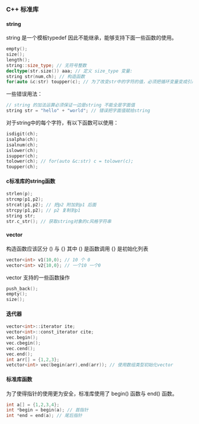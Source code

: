 ### C++ 标准库

#### string 
string 是一个模板typedef 因此不能继承，能够支持下面一些函数的使用。

``` cpp
empty(); 
size(); 
length();
string::size_type; // 无符号整数
decltype(str.size()) aaa; // 定义 size_type 变量: 
string str(num,ch); // 构造函数
for(auto &c:str) toupper(c); // 为了改变str中的字符的值，必须把循环变量变成引用类型
```
一些错误用法：
``` cpp
// string 的加法运算必须保证一边是string 不能全是字面值
string str = "hello" + "world"; // 错误把字面值赋给string
```
对于string中的每个字符，有以下函数可以使用：
``` cpp
isdigit(ch);
isalpha(ch);
isalnum(ch);
islower(ch);
isupper(ch);
tolower(ch); // for(auto &c:str) c = tolower(c);
toupper(ch);
```
#### c标准库的string函数
``` cpp
strlen(p);
strcmp(p1,p2);
strcat(p1,p2); // 把p2 附加到p1 后面
strcpy(p1,p2); // p2 复制到p1
string str;
str.c_str(); // 获取string对象的c风格字符串
```

#### vector
构造函数应该区分 () 与 {} 其中 () 是函数调用 {} 是初始化列表
``` cpp
vector<int> v1(10,0); // 10 个 0
vector<int> v2{10,0}; // 一个10 一个0
```
vector 支持的一些函数操作
``` cpp
push_back();
empty();
size();

```

#### 迭代器
``` cpp
vector<int>::iterator ite;
vector<int>::const_iterator cite;
vec.begin();
vec.cbegin();
vec.cend();
vec.end();
int arr[] = {1,2,3};
vetctor<int> vec(begin(arr),end(arr)); // 使用数组类型初始化vector
```

#### 标准库函数
为了使得指针的使用更为安全，标准库使用了 begin() 函数与 end() 函数。
``` cpp
int a[] = {1,2,3,4};
int *begin = begin(a); // 首指针
int *end = end(a); // 尾后指针 
```
